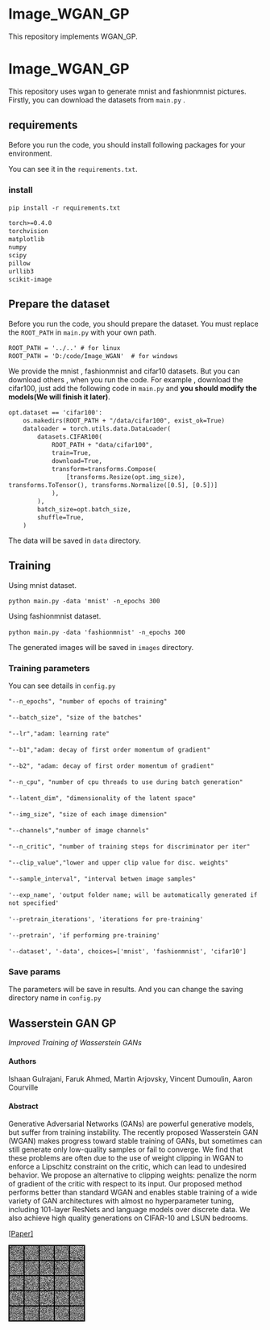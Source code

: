 # Image_WGAN_GP
This repository implements WGAN_GP. 
# Image_WGAN_GP

This repository uses wgan to generate mnist and fashionmnist pictures. Firstly, you can download the datasets from  `main.py` .

## requirements

Before you run the code, you should install following packages for your environment.

You can see it in the `requirements.txt`.

### install

`pip install -r requirements.txt`

```shell
torch>=0.4.0
torchvision
matplotlib
numpy
scipy
pillow
urllib3
scikit-image
```

## Prepare the dataset

Before  you run the code, you should prepare the dataset.  You must replace  the `ROOT_PATH` in `main.py` with your own path.

```shell
ROOT_PATH = '../..' # for linux
ROOT_PATH = 'D:/code/Image_WGAN'  # for windows 
```

We provide the mnist , fashionmnist and cifar10 datasets. But you can download others , when you run the code.  For example , download the cifar100, just add the following code in `main.py` and  **you should modify the models(We will finish it later)**. 

```
opt.dataset == 'cifar100':
    os.makedirs(ROOT_PATH + "/data/cifar100", exist_ok=True)
    dataloader = torch.utils.data.DataLoader(
        datasets.CIFAR100(
            ROOT_PATH + "data/cifar100",
            train=True,
            download=True,
            transform=transforms.Compose(
                [transforms.Resize(opt.img_size), transforms.ToTensor(), transforms.Normalize([0.5], [0.5])]
            ),
        ),
        batch_size=opt.batch_size,
        shuffle=True,
    )
```

The data will be saved in `data` directory.

## Training 

Using mnist dataset.

```train
python main.py -data 'mnist' -n_epochs 300
```

Using fashionmnist dataset.

` python main.py -data 'fashionmnist' -n_epochs 300 `

The generated images will be saved in `images` directory.

###  Training parameters 

You can see details in `config.py`

```shell
"--n_epochs", "number of epochs of training"

"--batch_size", "size of the batches"

"--lr","adam: learning rate"

"--b1","adam: decay of first order momentum of gradient"

"--b2", "adam: decay of first order momentum of gradient"

"--n_cpu", "number of cpu threads to use during batch generation"

"--latent_dim", "dimensionality of the latent space"

"--img_size", "size of each image dimension"

"--channels","number of image channels"

"--n_critic", "number of training steps for discriminator per iter"

"--clip_value","lower and upper clip value for disc. weights"

"--sample_interval", "interval betwen image samples"

'--exp_name', 'output folder name; will be automatically generated if not specified'

'--pretrain_iterations', 'iterations for pre-training'

'--pretrain', 'if performing pre-training'

'--dataset', '-data', choices=['mnist', 'fashionmnist', 'cifar10']
```



### Save params

The parameters will be  save in results.  And you can change the saving directory name in `config.py`

## Wasserstein GAN GP

*Improved Training of Wasserstein GANs*

#### Authors

Ishaan Gulrajani, Faruk Ahmed, Martin Arjovsky, Vincent Dumoulin, Aaron Courville

#### Abstract

Generative Adversarial Networks (GANs) are powerful generative models, but suffer from training instability. The recently proposed Wasserstein GAN (WGAN) makes progress toward stable training of GANs, but sometimes can still generate only low-quality samples or fail to converge. We find that these problems are often due to the use of weight clipping in WGAN to enforce a Lipschitz constraint on the critic, which can lead to undesired behavior. We propose an alternative to clipping weights: penalize the norm of gradient of the critic with respect to its input. Our proposed method performs better than standard WGAN and enables stable training of a wide variety of GAN architectures with almost no hyperparameter tuning, including 101-layer ResNets and language models over discrete data. We also achieve high quality generations on CIFAR-10 and LSUN bedrooms.

[[Paper\]](https://arxiv.org/abs/1704.00028) 

![wgan_gp](https://github.com/kanesp/Image_WGAN_GP/blob/main/wgan_gp.gif?raw=true)

